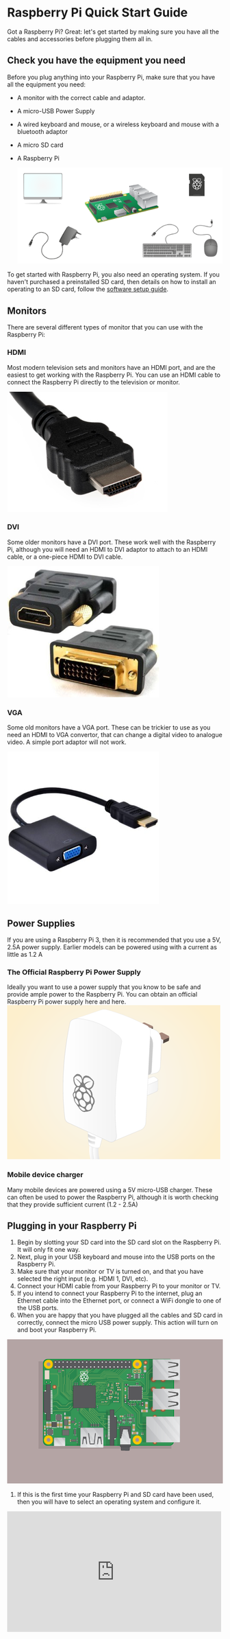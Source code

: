 # Raspberry Pi Quick Start Guide

Got a Raspberry Pi? Great: let's get started by making sure you have all the cables and accessories before plugging them all in.

## Check you have the equipment you need

Before you plug anything into your Raspberry Pi, make sure that you have all the equipment you need:
- A monitor with the correct cable and adaptor.
- A micro-USB Power Supply
- A wired keyboard and mouse, or a wireless keyboard and mouse with a bluetooth adaptor
- A micro SD card
- A Raspberry Pi

  ![](images/all-the-things.png)

To get started with Raspberry Pi, you also need an operating system. If you haven't purchased a preinstalled SD card, then details on how to install an operating to an SD card, follow the [software setup guide](). 

## Monitors

There are several different types of monitor that you can use with the Raspberry Pi:

### HDMI
Most modern television sets and monitors have an HDMI port, and are the easiest to get working with the Raspberry Pi. You can use an HDMI cable to connect the Raspberry Pi directly to the television or monitor.

![hdmi](images/HDMI-Connector.jpg)

### DVI
Some older monitors have a DVI port. These work well with the Raspberry Pi, although you will need an HDMI to DVI adaptor to attach to an HDMI cable, or a one-piece HDMI to DVI cable.

![hdmi-dvi](images/hdmi-dvi.jpg)

### VGA
Some old monitors have a VGA port. These can be trickier to use as you need an HDMI to VGA convertor, that can change a digital video to analogue video. A simple port adaptor will not work.

![hdmi-vga](images/hdmi-vga.jpg)

## Power Supplies

If you are using a Raspberry Pi 3, then it is recommended that you use a 5V, 2.5A power supply. Earlier models can be powered using with a current as little as 1.2 A

### The Official Raspberry Pi Power Supply
Ideally you want to use a power supply that you know to be safe and provide ample power to the Raspberry Pi. You can obtain an official Raspberry Pi power supply here and here.
![power](images/Power_Supply.png)

### Mobile device charger
Many mobile devices are powered using a 5V micro-USB charger. These can often be used to power the Raspberry Pi, although it is worth checking that they provide sufficient current (1.2 - 2.5A)

### 




## Plugging in your Raspberry Pi

1. Begin by slotting your SD card into the SD card slot on the Raspberry Pi. It will only fit one way.
1. Next, plug in your USB keyboard and mouse into the USB ports on the Raspberry Pi.
1. Make sure that your monitor or TV is turned on, and that you have selected the right input (e.g. HDMI 1, DVI, etc).
1. Connect your HDMI cable from your Raspberry Pi to your monitor or TV.
1. If you intend to connect your Raspberry Pi to the internet, plug an Ethernet cable into the Ethernet port, or connect a WiFi dongle to one of the USB ports. 
1. When you are happy that you have plugged all the cables and SD card in correctly, connect the micro USB power supply. This action will turn on and boot your Raspberry Pi.

  ![Plugging in](images/plug-in.gif)

1. If this is the first time your Raspberry Pi and SD card have been used, then you will have to select an operating system and configure it.

<iframe src="https://player.vimeo.com/video/91631396" width="500" height="281" frameborder="0" webkitallowfullscreen mozallowfullscreen allowfullscreen></iframe>

